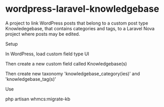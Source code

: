 # wordpress-laravel-knowledgebase
A project to link WordPress posts that belong to a custom post type Knowledegebase, that contains categories and tags, to a Laravel Nova project where posts may be edited.

Setup

In WordPress, load custom field type UI

Then create a new custom field called Knowledgebase(s)

Then create new taxonomy 'knowledgebase_category(ies)' and 'knowledgebase_tag(s)'

Use

php artisan whmcs:migrate-kb


